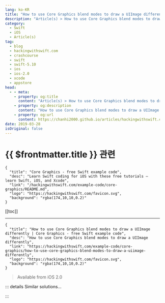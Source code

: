 ```yaml
---
lang: ko-KR
title: "How to use Core Graphics blend modes to draw a UIImage differently"
description: "Article(s) > How to use Core Graphics blend modes to draw a UIImage differently"
category:
  - Swift
  - iOS
  - Article(s)
tag: 
  - blog
  - hackingwithswift.com
  - crashcourse
  - swift
  - swift-5.10
  - ios
  - ios-2.0
  - xcode
  - appstore
head:
  - - meta:
    - property: og:title
      content: "Article(s) > How to use Core Graphics blend modes to draw a UIImage differently"
    - property: og:description
      content: "How to use Core Graphics blend modes to draw a UIImage differently"
    - property: og:url
      content: https://chanhi2000.github.io/articles/hackingwithswift.com/example-code/core-graphics/how-to-use-core-graphics-blend-modes-to-draw-a-uiimage-differently.html
date: 2019-03-28
isOriginal: false
---
```


# {{ $frontmatter.title }} 관련

```component VPCard
{
  "title": "Core Graphics - free Swift example code",
  "desc": "Learn Swift coding for iOS with these free tutorials – learn Swift, iOS, and Xcode",
  "link": "/hackingwithswift.com/example-code/core-graphics/README.md",
  "logo": "https://hackingwithswift.com/favicon.svg",
  "background": "rgba(174,10,10,0.2)"
}
```

[[toc]]

---

```component VPCard
{
  "title": "How to use Core Graphics blend modes to draw a UIImage differently | Core Graphics - free Swift example code",
  "desc": "How to use Core Graphics blend modes to draw a UIImage differently",
  "link": "https://hackingwithswift.com/example-code/core-graphics/how-to-use-core-graphics-blend-modes-to-draw-a-uiimage-differently",
  "logo": "https://hackingwithswift.com/favicon.svg",
  "background": "rgba(174,10,10,0.2)"
}
```

> Available from iOS 2.0

<!-- TODO: 작성 -->

<!-- 
If you're rendering images using Core Graphics you should definitely try out some of the alternate blend modes that are available. If you've ever used Photoshop's blend modes these will be familiar: screen, luminosity, multiply and so on – these are all available right in Core Graphics.

To give you an idea what's possible, here's some code that takes two UIImages and draws them into one single image. The first image is drawn using normal rendering, and the second using `.luminosity`.

```swift
if let img = UIImage(named: "example"), let img2 = UIImage(named: "example2") {
    let rect = CGRect(x: 0, y: 0, width: img.size.width, height: img.size.height)
    let renderer = UIGraphicsImageRenderer(size: img.size)

    let result = renderer.image { ctx in
        // fill the background with white so that translucent colors get lighter
        UIColor.white.set()
        ctx.fill(rect)

        img.draw(in: rect, blendMode: .normal, alpha: 1)
        img2.draw(in: rect, blendMode: .luminosity, alpha: 1)
    }
}
```

How that looks depends on the source images you used – try drawing them the other way around to see what difference it makes, or try using `.multiply` rather than `.luminosity`.

If you're looking for a more advanced example, this function accepts an image and returns the same image with a rainbow effect to it. This is done by drawing six colored strips onto an image, then overlaying the original image using the blend mode `.luminosity` along with a slight alpha.

```swift
func addRainbow(to img: UIImage) -> UIImage {
    // create a CGRect representing the full size of our input iamge
    let rect = CGRect(x: 0, y: 0, width: img.size.width, height: img.size.height)

    // figure out the height of one section (there are six)
    let sectionHeight = img.size.height / 6

    // set up the colors – these are based on my trial and error
    let red = UIColor(red: 1, green: 0.5, blue: 0.5, alpha: 0.8)
    let orange = UIColor(red: 1, green: 0.7, blue: 0.35, alpha: 0.8)
    let yellow = UIColor(red: 1, green: 0.85, blue: 0.1, alpha: 0.65)
    let green = UIColor(red: 0, green: 0.7, blue: 0.2, alpha: 0.5)
    let blue = UIColor(red: 0, green: 0.35, blue: 0.7, alpha: 0.5)
    let purple = UIColor(red: 0.3, green: 0, blue: 0.5, alpha: 0.6)
    let colors = [red, orange, yellow, green, blue, purple]

    let renderer = UIGraphicsImageRenderer(size: img.size)
    let result = renderer.image { ctx in
        UIColor.white.set()
        ctx.fill(rect)

        // loop through all six colors
        for i in 0 ..< 6 {
            let color = colors[i]

            // figure out the rect for this section
            let rect = CGRect(x: 0, y: CGFloat(i) * sectionHeight, width: rect.width, height: sectionHeight)

            // draw it onto the context at the right place
            color.set()
            ctx.fill(rect)
        }

        // now draw our input image over using Luminosity mode, with a little bit of alpha to make it fainter
        img.draw(in: rect, blendMode: .luminosity, alpha: 0.6)
    }

    return result
}
```

-->

::: details Similar solutions…

<!--
/quick-start/swiftui/how-to-blend-views-together">How to blend views together 
/example-code/core-graphics/how-to-draw-a-text-string-using-core-graphics">How to draw a text string using Core Graphics 
/example-code/core-graphics/how-to-draw-lines-in-core-graphics-moveto-and-addlineto">How to draw lines in Core Graphics: move(to:) and addLine(to:) 
/example-code/core-graphics/how-to-draw-a-circle-using-core-graphics-addellipsein">How to draw a circle using Core Graphics: addEllipse(in:) 
/example-code/core-graphics/how-to-draw-a-square-using-core-graphics-addrect">How to draw a square using Core Graphics: addRect()</a>
-->

:::

